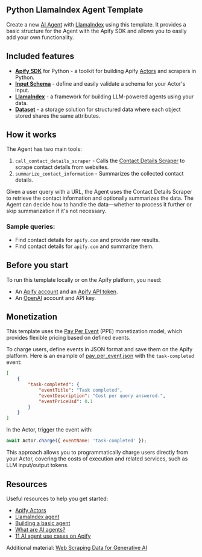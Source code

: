 ## Python LlamaIndex Agent Template

<!-- This is an Apify template readme -->

Create a new [AI Agent](https://blog.apify.com/what-are-ai-agents) with [LlamaIndex](https://www.llamaindex.ai/) using this template.
It provides a basic structure for the Agent with the Apify SDK and allows you to easily add your own functionality.

## Included features

- **[Apify SDK](https://docs.apify.com/sdk/python/)** for Python - a toolkit for building Apify [Actors](https://apify.com/actors) and scrapers in Python.
- **[Input Schema](https://docs.apify.com/platform/actors/development/input-schema)** - define and easily validate a schema for your Actor's input.
- **[LlamaIndex](https://github.com/run-llama/llama_index)** - a framework for building LLM-powered agents using your data.
- **[Dataset](https://docs.apify.com/sdk/python/docs/concepts/storages#working-with-datasets)** - a storage solution for structured data where each object stored shares the same attributes.

## How it works

The Agent has two main tools:

1. `call_contact_details_scraper` - Calls the [Contact Details Scraper](https://apify.com/vdrmota/contact-info-scraper) to scrape contact details from websites.
2. `summarize_contact_information` - Summarizes the collected contact details.

Given a user query with a URL, the Agent uses the Contact Details Scraper to retrieve the contact information and optionally summarizes the data.
The Agent can decide how to handle the data—whether to process it further or skip summarization if it's not necessary.

### Sample queries:

- Find contact details for `apify.com` and provide raw results.
- Find contact details for `apify.com` and summarize them.

## Before you start

To run this template locally or on the Apify platform, you need:

- An [Apify account](https://console.apify.com/) and an [Apify API token](https://docs.apify.com/platform/integrations/api#api-token).
- An [OpenAI](https://openai.com/) account and API key.

## Monetization

This template uses the [Pay Per Event](https://docs.apify.com/platform/actors/publishing/monetize#pay-per-event-pricing-model) (PPE) monetization model, which provides flexible pricing based on defined events.

To charge users, define events in JSON format and save them on the Apify platform. Here is an example of [pay_per_event.json](.actor/pay_per_event.json) with the `task-completed` event:

```json
[
    {
        "task-completed": {
            "eventTitle": "Task completed",
            "eventDescription": "Cost per query answered.",
            "eventPriceUsd": 0.1
        }
    }
]
```

In the Actor, trigger the event with:

```javascript
await Actor.charge({ eventName: 'task-completed' });
```

This approach allows you to programmatically charge users directly from your Actor, covering the costs of execution and related services, such as LLM input/output tokens.

## Resources

Useful resources to help you get started:

- [Apify Actors](https://docs.apify.com/platform/actors)
- [LlamaIndex agent](https://docs.llamaindex.ai/en/stable/use_cases/agents/)
- [Building a basic agent](https://docs.llamaindex.ai/en/stable/understanding/agent/)
- [What are AI agents?](https://blog.apify.com/what-are-ai-agents/)
- [11 AI agent use cases on Apify](https://blog.apify.com/ai-agent-use-cases/)

Additional material:
[Web Scraping Data for Generative AI](https://www.youtube.com/watch?v=8uvHH-ocSes)
